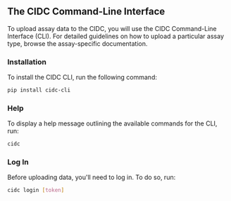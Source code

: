 
## The CIDC Command-Line Interface

To upload assay data to the CIDC, you will use the CIDC Command-Line Interface (CLI). For detailed guidelines on how to upload a particular assay type, browse the assay-specific documentation.

### Installation
To install the CIDC CLI, run the following command:
```bash
pip install cidc-cli
```
### Help
To display a help message outlining the available commands for the CLI, run:
```bash
cidc
```
### Log In
Before uploading data, you'll need to log in. To do so, run:
```bash
cidc login [token]
```
